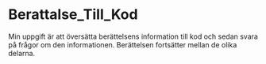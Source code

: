 # Berattalse_Till_Kod
Min uppgift är att översätta berättelsens information till kod och sedan svara på frågor om den informationen. Berättelsen fortsätter mellan de olika delarna. 
